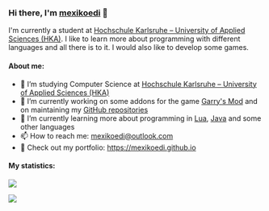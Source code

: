 ### Hi there, I'm [mexikoedi](https://mexikoedi.github.io) 👋

I'm currently a student at [Hochschule Karlsruhe – University of Applied Sciences (HKA)](https://www.h-ka.de/en).
I like to learn more about programming with different languages and all there is to it. I would also like to develop some games.

#### About me:

- 🚀 I’m studying Computer Science at [Hochschule Karlsruhe – University of Applied Sciences (HKA)](https://www.h-ka.de/en)
- 🔭 I’m currently working on some addons for the game [Garry's Mod](https://en.wikipedia.org/wiki/Garry%27s_Mod) and on maintaining my [GitHub repositories](https://github.com/mexikoedi?tab=repositories)
- 🌱 I’m currently learning more about programming in [Lua](https://en.wikipedia.org/wiki/Lua_(programming_language)), [Java](https://en.wikipedia.org/wiki/Java_(software_platform)) and some other languages
- 📫 How to reach me: mexikoedi@outlook.com
- 📝 Check out my portfolio: https://mexikoedi.github.io

#### My statistics:

![](https://github-readme-stats.vercel.app/api?username=mexikoedi&include_all_commits=true&count_private=true&theme=github_dark&show_icons=true) 

![](https://github-readme-stats.vercel.app/api/top-langs/?username=mexikoedi&langs_count=10&layout=compact&theme=github_dark)
